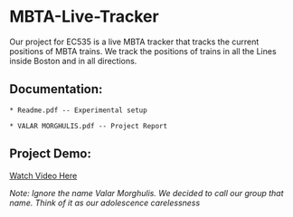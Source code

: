 # MBTA-Live-Tracker

Our project for EC535 is a live MBTA tracker that tracks the current positions of MBTA trains.
We track the positions of trains in all the Lines inside Boston and in all directions.

## Documentation:
	* Readme.pdf -- Experimental setup

	* VALAR MORGHULIS.pdf -- Project Report

## Project Demo:

[Watch Video Here](https://www.youtube.com/watch?v=DtY4qqCeVRI)

*Note: Ignore the name Valar Morghulis. We decided to call our group that name. Think of it as our adolescence carelessness*
